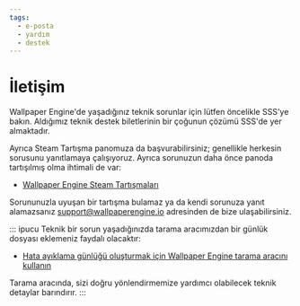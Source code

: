 ```yaml
---
tags:
  - e-posta
  - yardım
  - destek
---
```


# İletişim

Wallpaper Engine'de yaşadığınız teknik sorunlar için lütfen öncelikle SSS'ye bakın. Aldığımız teknik destek biletlerinin bir çoğunun çözümü SSS'de yer almaktadır.

Ayrıca Steam Tartışma panomuza da başvurabilirsiniz; genellikle herkesin sorusunu yanıtlamaya çalışıyoruz. Ayrıca sorunuzun daha önce panoda tartışılmış olma ihtimali de var:

* [Wallpaper Engine Steam Tartışmaları](https://steamcommunity.com/app/431960/discussions/)

Sorununuzla uyuşan bir tartışma bulamaz ya da kendi sorunuza yanıt alamazsanız [support@wallpaperengine.io](mailto:support@wallpaperengine.io?subject=Support%20Request) adresinden de bize ulaşabilirsiniz.

::: ipucu Teknik bir sorun yaşadığınızda tarama aracımızdan bir günlük dosyası eklemeniz faydalı olacaktır:

* [Hata ayıklama günlüğü oluşturmak için Wallpaper Engine tarama aracını kullanın](debug/scantool)

Tarama aracında, sizi doğru yönlendirmemize yardımcı olabilecek teknik detaylar barındırır. :::